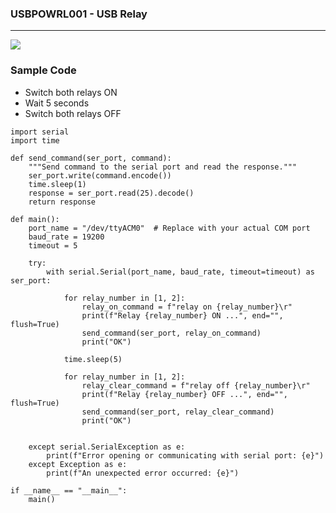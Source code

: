 ### USBPOWRL001 - USB Relay
---------------------------

![](https://raw.githubusercontent.com/blackrabbit17/xenolab/refs/heads/main/physical-build/subcomponents/usb-relay/USBPWR_RELAY.png)


### Sample Code
- Switch both relays ON
- Wait 5 seconds
- Switch both relays OFF
```
import serial
import time
 
def send_command(ser_port, command):
    """Send command to the serial port and read the response."""
    ser_port.write(command.encode())
    time.sleep(1)
    response = ser_port.read(25).decode()
    return response
 
def main():
    port_name = "/dev/ttyACM0"  # Replace with your actual COM port
    baud_rate = 19200
    timeout = 5
 
    try:
        with serial.Serial(port_name, baud_rate, timeout=timeout) as ser_port:

            for relay_number in [1, 2]:
                relay_on_command = f"relay on {relay_number}\r"
                print(f"Relay {relay_number} ON ...", end="", flush=True)
                send_command(ser_port, relay_on_command)
                print("OK")

            time.sleep(5)

            for relay_number in [1, 2]:
                relay_clear_command = f"relay off {relay_number}\r"
                print(f"Relay {relay_number} OFF ...", end="", flush=True)
                send_command(ser_port, relay_clear_command)
                print("OK")

            
    except serial.SerialException as e:
        print(f"Error opening or communicating with serial port: {e}")
    except Exception as e:
        print(f"An unexpected error occurred: {e}")
 
if __name__ == "__main__":
    main()
```